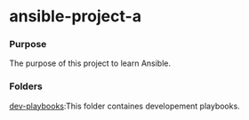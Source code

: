 # ansible-project-a

### Purpose
The purpose of this project to learn Ansible.

### Folders
[dev-playbooks](dev-playbooks):This folder containes developement playbooks.
